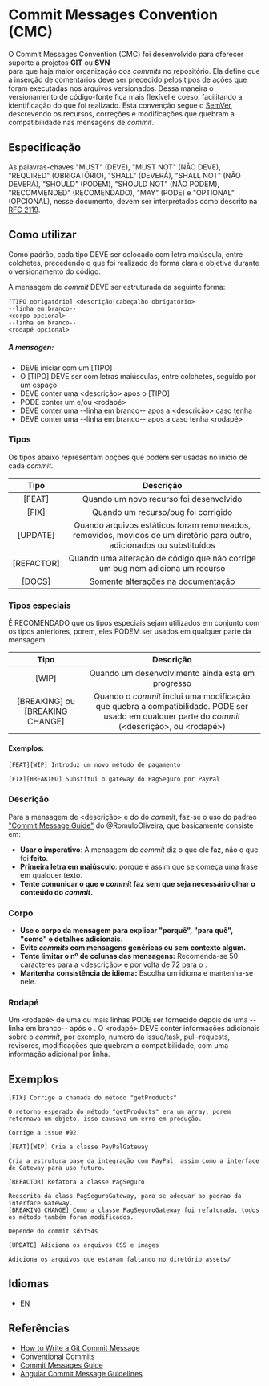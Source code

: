 Commit Messages Convention (CMC)
===

O  Commit Messages Convention (CMC) foi desenvolvido para oferecer suporte a projetos **GIT** ou **SVN** para que haja maior organização dos _commits_ no repositório.
Ela define que a inserção de comentários deve ser precedido pelos tipos de ações que foram executadas nos arquivos versionados.
Dessa maneira o versionamento de código-fonte fica mais flexível e coeso, facilitando a identificação do que foi realizado.
Esta convenção segue o [SemVer](http://semver.org/), descrevendo os recursos, correções e modificações que quebram a compatibilidade nas mensagens de _commit_. 

## Especificação
As palavras-chaves "MUST" (DEVE), "MUST NOT" (NÃO DEVE), "REQUIRED" (OBRIGATÓRIO), "SHALL" (DEVERÁ), "SHALL NOT" (NÃO DEVERÁ), "SHOULD" (PODEM), "SHOULD NOT" (NÃO PODEM), "RECOMMENDED" (RECOMENDADO), "MAY" (PODE) e "OPTIONAL" (OPCIONAL), nesse documento, devem ser interpretados como descrito na [RFC 2119](http://tools.ietf.org/html/rfc2119).

## Como utilizar

Como padrão, cada tipo DEVE ser colocado com letra maiúscula, entre colchetes, precedendo o que foi realizado de forma clara e objetiva durante o versionamento do código.

A mensagem de _commit_ DEVE ser estruturada da seguinte forma:

```
[TIPO obrigatório] <descrição|cabeçalho obrigatório>
--linha em branco--
<corpo opcional>
--linha em branco--
<rodapé opcional>
```
##### A mensagen:
- DEVE iniciar com um [TIPO]
- O [TIPO] DEVE ser com letras maiúsculas, entre colchetes, seguido por um espaço
- DEVE conter uma <descrição> apos o [TIPO]
- PODE conter um <corpo> e/ou <rodapé>
- DEVE conter uma --linha em branco-- apos a <descrição> caso tenha <corpo>
- DEVE conter uma --linha em branco-- apos a <corpo> caso tenha <rodapé>

### Tipos

Os tipos abaixo representam opções que podem ser usadas no início de cada _commit_.

| Tipo      | Descrição |
|:-:        | :-: |
|[FEAT]     | Quando um novo recurso foi desenvolvido |
|[FIX]      | Quando um recurso/bug foi corrigido |
|[UPDATE]   | Quando arquivos estáticos foram renomeados, removidos, movidos de um diretório para outro, adicionados ou substituídos |
|[REFACTOR] | Quando uma alteração de código que não corrige um bug nem adiciona um recurso |
|[DOCS]     | Somente alterações na documentação |

### Tipos especiais

É RECOMENDADO que os tipos especiais sejam utilizados em conjunto com os tipos anteriores, porem, eles PODEM ser usados em qualquer parte da mensagem.

| Tipo                              | Descrição |
|:-:                                | :-: |
|[WIP]                              | Quando um desenvolvimento ainda esta em progresso |
|[BREAKING] ou [BREAKING CHANGE]    | Quando o _commit_ inclui uma modificação que quebra a compatibilidade. PODE ser usado em qualquer parte do _commit_ (<descrição>, <corpo> ou <rodapé>) |

#### Exemplos:
```
[FEAT][WIP] Introduz um novo método de pagamento
```
```
[FIX][BREAKING] Substitui o gateway do PagSeguro por PayPal
```

### Descrição

Para a mensagem de <descrição> e do <corpo> do _commit_, faz-se o uso do padrao ["Commit Message Guide"](https://github.com/RomuloOliveira/commit-messages-guide/blob/master/README_pt-BR.md) do @RomuloOliveira, que basicamente consiste em:
- **Usar o imperativo**: A mensagem de _commit_ diz o que ele faz, não o que foi **feito**.
- **Primeira letra em maiúsculo**: porque é assim que se começa uma frase em qualquer texto.
- **Tente comunicar o que o _commit_ faz sem que seja necessário olhar o conteúdo do _commit_.**

### Corpo

- **Use o corpo da mensagem para explicar "porquê", "para quê", "como" e detalhes adicionais.**
- **Evite _commits_ com mensagens genéricas ou sem contexto algum.**
- **Tente limitar o nº de colunas das mensagens:** Recomenda-se 50 caracteres para a <descrição> e por volta de 72 para o <corpo>.
- **Mantenha consistência de idioma:** Escolha um idioma e mantenha-se nele.

### Rodapé

Um <rodapé> de uma ou mais linhas PODE ser fornecido depois de uma --linha em branco-- após o <corpo>.
O <rodapé> DEVE conter informações adicionais sobre o _commit_, por exemplo, numero da issue/task, pull-requests, revisores, modificações que quebram a compatibilidade, com uma informação adicional por linha.

## Exemplos
```
[FIX] Corrige a chamada do método "getProducts"

O retorno esperado do método "getProducts" era um array, porem retornava um objeto, isso causava um erro em produção.

Corrige a issue #92
```

```
[FEAT][WIP] Cria a classe PayPalGateway

Cria a estrutura base da integração com PayPal, assim como a interface de Gateway para uso futuro.
```

```
[REFACTOR] Refatora a classe PagSeguro

Reescrita da class PagSeguroGateway, para se adequar ao padrao da interface Gateway.
[BREAKING CHANGE] Como a classe PagSeguroGateway foi refatorada, todos os método também foram modificados.

Depende do commit sd5f54s
```

```
[UPDATE] Adiciona os arquivos CSS e images

Adiciona os arquivos que estavam faltando no diretório assets/
```

## Idiomas
- [EN](./README.md)

## Referências
- [How to Write a Git Commit Message](https://chris.beams.io/posts/git-commit/)
- [Conventional Commits](https://www.conventionalcommits.org/pt-br/)
- [Commit Messages Guide](https://github.com/RomuloOliveira/commit-messages-guide)
- [Angular Commit Message Guidelines](https://github.com/angular/angular/blob/22b96b9/CONTRIBUTING.md#-commit-message-guidelines)
